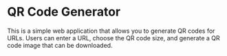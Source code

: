 # QR Code Generator

This is a simple web application that allows you to generate QR codes for URLs. Users can enter a URL, choose the QR code size, and generate a QR code image that can be downloaded.